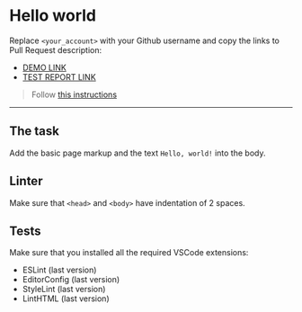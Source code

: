 # Hello world

Replace `<your_account>` with your Github username and copy the links to Pull Request description:
- [DEMO LINK](https://Showwww/showwww.github.io/layout_hello-world/)
- [TEST REPORT LINK](https://Showwww/showwww.github.io/layout_hello-world/report/html_report/)

> Follow [this instructions](https://mate-academy.github.io/layout_task-guideline/#how-to-solve-the-layout-tasks-on-github)
___

## The task

Add the basic page markup and the text `Hello, world!` into the body.

## Linter

Make sure that `<head>` and `<body>` have indentation of 2 spaces.

## Tests

Make sure that you installed all the required VSCode extensions:

- ESLint (last version)
- EditorConfig (last version)
- StyleLint (last version)
- LintHTML (last version)
